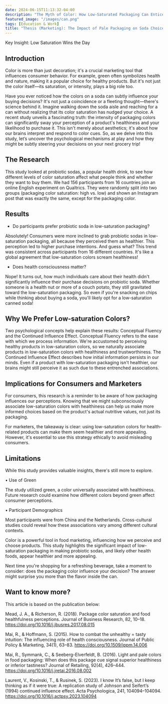 ```yaml
---
date: 2024-06-15T11:13:32-04:00
description: "The Myth of Color: How Low-Saturated Packaging Can Entice You to Make a Purchase?"
featured_image: "/images/can.png"
tags: [Education & Work]
title: "Thesis (Marketing): The Impact of Pale Packaging on Soda Choices"
---
```

Key Insight: Low Saturation Wins the Day

## Introduction
Color is more than just decoration; it's a crucial marketing tool that influences consumer behavior. For example, green often symbolizes health and nature, making it a popular choice for healthy products. But it's not just the color itself—its saturation, or intensity, plays a big role too.

Have you ever noticed how the colors on a soda can subtly influence your buying decisions? It's not just a coincidence or a fleeting thought—there's science behind it. Imagine walking down the soda aisle and reaching for a can without realizing that its color saturation has nudged your choice. A recent study unveils a fascinating truth: the intensity of packaging colors can significantly sway your perception of a product's healthiness and your likelihood to purchase it. This isn't merely about aesthetics; it's about how our brains interpret and respond to color cues. So, as we delve into this study, let’s uncover the psychological mechanisms at play and how they might be subtly steering your decisions on your next grocery trip!

## The Research
This study looked at probiotic sodas, a popular health drink, to see how different levels of color saturation affect what people think and whether they want to buy them. We had 156 participants from 16 countries join an online English experiment on Qualtrics. They were randomly split into two groups (packaging color saturation: high vs. low) and shown an Instagram post that was exactly the same, except for the packaging color.

## Results
- Do participants prefer probiotic soda in low-saturation packaging?

Absolutely! Consumers were more inclined to grab probiotic sodas in low-saturation packaging, all because they perceived them as healthier. This perception led to higher purchase intentions. And guess what? This trend was consistent across participants from 16 different countries. It's like a global agreement that low-saturation colors scream healthiness!

- Does health consciousness matter?

Nope! It turns out, how much individuals care about their health didn't significantly influence their purchase decisions on probiotic soda. Whether someone is a health nut or more of a couch potato, they still gravitated toward the low-saturation packaging. So even if you're snacking on chips while thinking about buying a soda, you'll likely opt for a low-saturation canned soda!

## Why We Prefer Low-saturation Colors?
Two psychological concepts help explain these results: Conceptual Fluency and the Continued Influence Effect. Conceptual Fluency refers to the ease with which we process information. We're accustomed to perceiving healthy products in low-saturation colors, so we naturally associate products in low-saturation colors with healthiness and trustworthiness. The Continued Influence Effect describes how initial information persists in our minds. Even if a product with low-saturation packaging isn't healthier, our brains might still perceive it as such due to these entrenched associations.

## Implications for Consumers and Marketers
For consumers, this research is a reminder to be aware of how packaging influences our perceptions. Knowing that we might subconsciously associate low-saturation colors with healthiness can help us make more informed choices based on the product's actual nutritive values, not just its packaging.

For marketers, the takeaway is clear: using low-saturation colors for health-related products can make them seem healthier and more appealing. However, it's essential to use this strategy ethically to avoid misleading consumers.

## Limitations
While this study provides valuable insights, there's still more to explore.

•	Use of Green

The study utilized green, a color universally associated with healthiness. Future research could examine how different colors beyond green affect consumer perceptions.

•	Participant Demographics

Most participants were from China and the Netherlands. Cross-cultural studies could reveal how these associations vary among different cultural contexts.

Color is a powerful tool in food marketing, influencing how we perceive and choose products. This study highlights the significant impact of low-saturation packaging in making probiotic sodas, and likely other health foods, appear healthier and more appealing.

Next time you're shopping for a refreshing beverage, take a moment to consider: does the packaging color influence your decision? The answer might surprise you more than the flavor inside the can.

## Want to know more? 
This article is based on the publication below:

Mead, J. A., & Richerson, R. (2018). Package color saturation and food healthfulness perceptions. Journal of Business Research, 82, 10–18. https://doi.org/10.1016/j.jbusres.2017.08.015 

Mai, R., & Hoffmann, S. (2015). How to combat the unhealthy = tasty intuition: The influencing role of health consciousness. Journal of Public Policy & Marketing, 34(1), 63–83. https://doi.org/10.1509/jppm.14.006

Mai, R., Symmank, C., & Seeberg-Elverfeldt, B. (2016). Light and pale colors in food packaging: When does this package cue signal superior healthiness or inferior tastiness? Journal of Retailing, 92(4), 426–444. https://doi.org/10.1016/j.jretai.2016.08.002

Laurent, V., Kosinski, T., & Rusinek, S. (2023). I know It’s false, but I keep thinking as if it were true: A replication study of Johnson and Seifert’s (1994) continued influence effect. Acta Psychologica, 241, 104094–104094. https://doi.org/10.1016/j.actpsy.2023.104094



